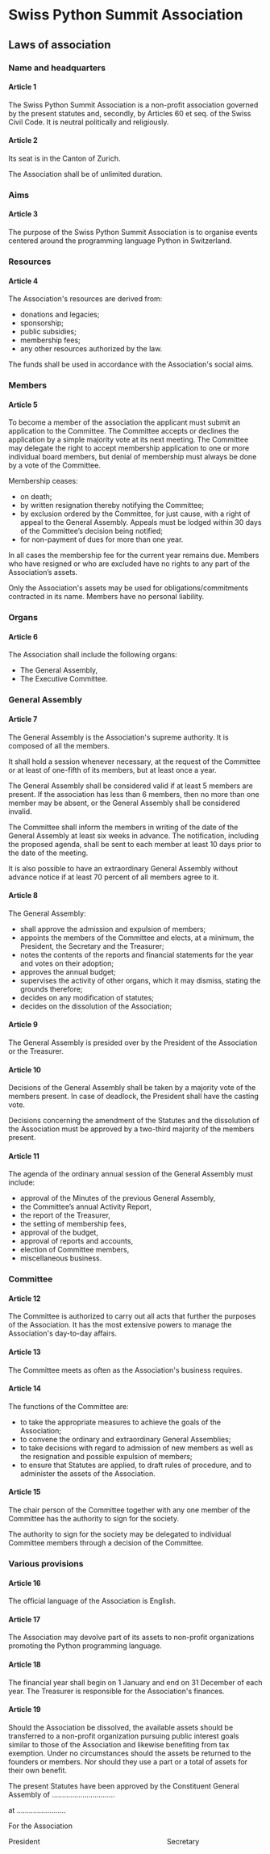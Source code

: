 Swiss Python Summit Association
=================================

Laws of association
-----------------------

### Name and headquarters

#### Article 1 

The Swiss Python Summit Association is a non-profit association governed by the present statutes and, secondly, 
by Articles 60 et seq. of the Swiss Civil Code. It is neutral politically and religiously.

#### Article 2

Its seat is in the Canton of Zurich. 

The Association shall be of unlimited duration.

### Aims

#### Article 3 

The purpose of the Swiss Python Summit Association is to organise events centered around the programming 
language Python in Switzerland.

### Resources

#### Article 4 

The Association's resources are derived from:

* donations and legacies; 
* sponsorship; 
* public subsidies; 
* membership fees; 
* any other resources authorized by the law. 

The funds shall be used in accordance with the Association's social aims.

### Members

#### Article 5


To become a member of the association the applicant must submit an application to the Committee. 
The Committee accepts or declines the application by a simple majority vote at its next meeting. 
The Committee may delegate the right to accept membership application to one or more individual board members, 
but denial of membership must always be done by a vote of the Committee.


Membership ceases:

* on death;
* by written resignation thereby notifying the Committee;
* by exclusion ordered by the Committee, for just cause, with a right of appeal to the General Assembly. Appeals must be lodged within 30 days of the Committee’s decision being notified;
* for non-payment of dues for more than one year.


In all cases the membership fee for the current year remains due. 
Members who have resigned or who are excluded have no rights to any part of the Association’s assets.


Only the Association's assets may be used for obligations/commitments contracted in its name. Members have no personal liability.


### Organs

#### Article 6 


The Association shall include the following organs:

* The General Assembly,
* The Executive Committee.


### General Assembly

#### Article 7 


The General Assembly is the Association's supreme authority. It is composed of all the members.
 

It shall hold a session whenever necessary, at the request of the Committee or at least of one-fifth of its members, but
at least once a year.
 

The General Assembly shall be considered valid if at least 5 members are present. 
If the association has less than 6 members, then no more than one member may be absent, or the General Assembly 
shall be considered invalid.
 

The Committee shall inform the members in writing of the date of the General Assembly at least 
six weeks in advance. The notification, including the proposed agenda, shall be sent to each member at 
least 10 days prior to the date of the meeting.

It is also possible to have an extraordinary General Assembly without advance notice if at least 70 percent of all members agree to it.


#### Article 8

The General Assembly:

* shall approve the admission and expulsion of members;
* appoints the members of the Committee and elects, at a minimum, the President, the Secretary and the Treasurer;
* notes the contents of the reports and financial statements for the year and votes on their adoption;
* approves the annual budget;
* supervises the activity of other organs, which it may dismiss, stating the grounds therefore;
* decides on any modification of statutes;
* decides on the dissolution of the Association;

#### Article 9

The General Assembly is presided over by the President of the Association or the Treasurer.

#### Article 10 

Decisions of the General Assembly shall be taken by a majority vote of the members present. In case of deadlock, the President shall have the casting vote.
 

Decisions concerning the amendment of the Statutes and the dissolution of the Association must be approved by a two-third majority of the members present.

#### Article 11


The agenda of the ordinary annual session of the General Assembly must include:

* approval of the Minutes of the previous General Assembly, 
* the Committee’s annual Activity Report,
* the report of the Treasurer,
* the setting of membership fees, 
* approval of the budget, 
* approval of reports and accounts, 
* election of Committee members,
* miscellaneous business.


### Committee

#### Article 12

The Committee is authorized to carry out all acts that further the purposes of the Association. 
It has the most extensive powers to manage the Association's day-to-day affairs. 

#### Article 13 

The Committee meets as often as the Association's business requires.

#### Article 14

The functions of the Committee are:

* to take the appropriate measures to achieve the goals of the Association; 
* to convene the ordinary and extraordinary General Assemblies; 
* to take decisions with regard to admission of new members as well as the resignation and possible expulsion of members; 
* to ensure that Statutes are applied, to draft rules of procedure, and to administer the assets of the Association.

#### Article 15


The chair person of the Committee together with any one member of the Committee has the authority to sign for the society. 


The authority to sign for the society may be delegated to individual Committee members through a decision of the Committee.

### Various provisions

#### Article 16

The official language of the Association is English.

#### Article 17

The Association may devolve part of its assets to non-profit organizations promoting the Python programming language. 

#### Article 18

The financial year shall begin on 1 January and end on 31 December of each year. 
The Treasurer is responsible for the Association's finances. 

#### Article 19

Should the Association be dissolved, the available assets should be transferred to a non-profit organization 
pursuing public interest goals similar to those of the Association and likewise benefiting from tax exemption. 
Under no circumstances should the assets be returned to the founders or members. 
Nor should they use a part or a total of assets for their own benefit. 


The present Statutes have been approved by the Constituent General Assembly of ............................... 


at ........................


For the Association


President                                                                Secretary 
